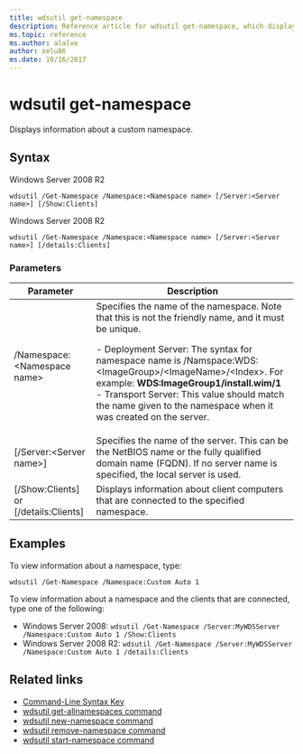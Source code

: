 ```yaml
---
title: wdsutil get-namespace
description: Reference article for wdsutil get-namespace, which displays information about a custom namespace.
ms.topic: reference
ms.author: alalve
author: xelu86
ms.date: 10/16/2017
---
```



# wdsutil get-namespace



Displays information about a custom namespace.

## Syntax

Windows Server 2008 R2

```
wdsutil /Get-Namespace /Namespace:<Namespace name> [/Server:<Server name>] [/Show:Clients]
```

Windows Server 2008 R2

```
wdsutil /Get-Namespace /Namespace:<Namespace name> [/Server:<Server name>] [/details:Clients]
```

### Parameters

|               Parameter               |                                                                                                                                                                                         Description                                                                                                                                                                                          |
|---------------------------------------|----------------------------------------------------------------------------------------------------------------------------------------------------------------------------------------------------------------------------------------------------------------------------------------------------------------------------------------------------------------------------------------------|
|      /Namespace:\<Namespace name\>      | Specifies the name of the namespace. Note that this is not the friendly name, and it must be unique.<p>-   Deployment Server: The syntax for namespace name is /Namspace:WDS:\<ImageGroup\>/\<ImageName\>/\<Index\>. For example: **WDS:ImageGroup1/install.wim/1**<br />-   Transport Server: This value should match the name given to the namespace when it was created on the server. |
|        [/Server:\<Server name\>]        |                                                                                                             Specifies the name of the server. This can be the NetBIOS name or the fully qualified domain name (FQDN). If no server name is specified, the local server is used.                                                                                                              |
| [/Show:Clients] or [/details:Clients] |                                                                                                                                                  Displays information about client computers that are connected to the specified namespace.                                                                                                                                                  |


## Examples

To view information about a namespace, type:

```
wdsutil /Get-Namespace /Namespace:Custom Auto 1
```

To view information about a namespace and the clients that are connected, type one of the following:
- Windows Server 2008: `wdsutil /Get-Namespace /Server:MyWDSServer /Namespace:Custom Auto 1 /Show:Clients`
- Windows Server 2008 R2: `wdsutil /Get-Namespace /Server:MyWDSServer /Namespace:Custom Auto 1 /details:Clients`

## Related links

- [Command-Line Syntax Key](command-line-syntax-key.md)
- [wdsutil get-allnamespaces command](wdsutil-get-allnamespaces.md)
- [wdsutil new-namespace command](wdsutil-new-namespace.md)
- [wdsutil remove-namespace command](wdsutil-remove-namespace.md)
- [wdsutil start-namespace command](wdsutil-start-namespace.md)
